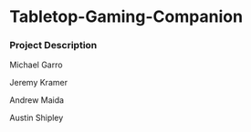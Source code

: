 # Tabletop-Gaming-Companion

### Project Description

Michael Garro

Jeremy Kramer

Andrew Maida

Austin Shipley